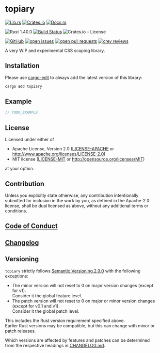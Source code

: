 # topiary

[![Lib.rs](https://img.shields.io/badge/Lib.rs-*-84f)](https://lib.rs/crates/topiary)
[![Crates.io](https://img.shields.io/crates/v/topiary)](https://crates.io/crates/topiary)
[![Docs.rs](https://docs.rs/topiary/badge.svg)](https://docs.rs/crates/topiary)

![Rust 1.40.0](https://img.shields.io/static/v1?logo=Rust&label=&message=1.40.0&color=grey)
[![Build Status](https://travis-ci.com/Tamschi/topiary.svg?branch=develop)](https://travis-ci.com/Tamschi/topiary/branches)
![Crates.io - License](https://img.shields.io/crates/l/topiary/0.0.1)

[![GitHub](https://img.shields.io/static/v1?logo=GitHub&label=&message=%20&color=grey)](https://github.com/Tamschi/topiary)
[![open issues](https://img.shields.io/github/issues-raw/Tamschi/topiary)](https://github.com/Tamschi/topiary/issues)
[![open pull requests](https://img.shields.io/github/issues-pr-raw/Tamschi/topiary)](https://github.com/Tamschi/topiary/pulls)
[![crev reviews](https://web.crev.dev/rust-reviews/badge/crev_count/topiary.svg)](https://web.crev.dev/rust-reviews/crate/topiary/)

A very WIP and experimental CSS scoping library.

## Installation

Please use [cargo-edit](https://crates.io/crates/cargo-edit) to always add the latest version of this library:

```cmd
cargo add topiary
```

## Example

```rust
// TODO_EXAMPLE
```

## License

Licensed under either of

* Apache License, Version 2.0
   ([LICENSE-APACHE](LICENSE-APACHE) or <http://www.apache.org/licenses/LICENSE-2.0>)
* MIT license
   ([LICENSE-MIT](LICENSE-MIT) or <http://opensource.org/licenses/MIT>)

at your option.

## Contribution

Unless you explicitly state otherwise, any contribution intentionally submitted
for inclusion in the work by you, as defined in the Apache-2.0 license, shall be
dual licensed as above, without any additional terms or conditions.

## [Code of Conduct](CODE_OF_CONDUCT.md)

## [Changelog](CHANGELOG.md)

## Versioning

`topiary` strictly follows [Semantic Versioning 2.0.0](https://semver.org/spec/v2.0.0.html) with the following exceptions:

* The minor version will not reset to 0 on major version changes (except for v1).  
Consider it the global feature level.
* The patch version will not reset to 0 on major or minor version changes (except for v0.1 and v1).  
Consider it the global patch level.

This includes the Rust version requirement specified above.  
Earlier Rust versions may be compatible, but this can change with minor or patch releases.

Which versions are affected by features and patches can be determined from the respective headings in [CHANGELOG.md](CHANGELOG.md).
